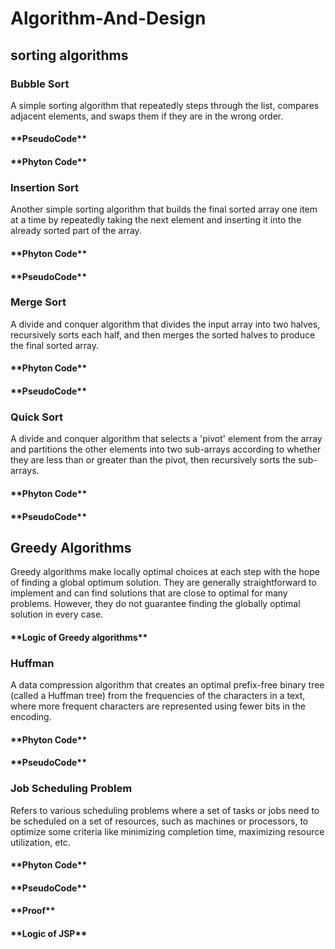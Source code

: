 # Algorithm-And-Design

<h2>sorting algorithms</h2>

<h3>Bubble Sort</h3>
<p>A simple sorting algorithm that repeatedly steps through the list, compares adjacent elements, and swaps them if they are in the wrong order.</p>
<h4>**PseudoCode**</h4>
<h4>**Phyton Code**</h4>

<h3>Insertion Sort</h3>
<p>Another simple sorting algorithm that builds the final sorted array one item at a time by repeatedly taking the next element and inserting it into the already sorted part of the array.</p>
<h4>**Phyton Code**</h4>
<h4>**PseudoCode**</h4>

<h3>Merge Sort</h3>
<p>A divide and conquer algorithm that divides the input array into two halves, recursively sorts each half, and then merges the sorted halves to produce the final sorted array.
</p>
<h4>**Phyton Code**</h4>
<h4>**PseudoCode**</h4>

<h3>Quick Sort</h3>
<p>A divide and conquer algorithm that selects a 'pivot' element from the array and partitions the other elements into two sub-arrays according to whether they are less than or greater than the pivot, then recursively sorts the sub-arrays.</p>
<h4>**Phyton Code**</h4>
<h4>**PseudoCode**</h4>

<h2>Greedy Algorithms</h2>
<p>Greedy algorithms make locally optimal choices at each step with the hope of finding a global optimum solution. They are generally straightforward to implement and can find solutions that are close to optimal for many problems. However, they do not guarantee finding the globally optimal solution in every case.</p>
<h4>**Logic of Greedy algorithms**</h4>
<h3>Huffman </h3>
<p>A data compression algorithm that creates an optimal prefix-free binary tree (called a Huffman tree) from the frequencies of the characters in a text, where more frequent characters are represented using fewer bits in the encoding.</p>
<h4>**Phyton Code**</h4>
<h4>**PseudoCode**</h4>

<h3>Job Scheduling Problem</h3>
<p>Refers to various scheduling problems where a set of tasks or jobs need to be scheduled on a set of resources, such as machines or processors, to optimize some criteria like minimizing completion time, maximizing resource utilization, etc.</p>
<h4>**Phyton Code**</h4>
<h4>**PseudoCode**</h4>
<h4>**Proof**</h4>
<h4>**Logic of JSP**</h4>

